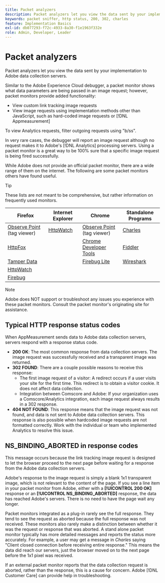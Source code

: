 ```yaml
---
title: Packet analyzers
description: Packet analyzers let you view the data sent by your implementation to Adobe data collection servers.
keywords: packet sniffer, http status, 200, 302, charles
feature: Implementation Basics
exl-id: db077293-f72c-4933-8a30-f1e1963f332e
role: Admin, Developer, Leader
---
```

# Packet analyzers

Packet analyzers let you view the data sent by your implementation to Adobe data collection servers.

Similar to the Adobe Experience Cloud debugger, a packet monitor shows what data parameters are being passed in an image request; however, packet monitors provide added functionality:

* View custom link tracking image requests 
* View image requests using implementation methods other than JavaScript, such as hard-coded image requests or [!DNL Appmeasurement]

To view Analytics requests, filter outgoing requests using "b/ss".

In very rare cases, the debugger will report an image request although no request makes it to Adobe's [!DNL Analytics] processing servers. Using a packet monitor is a great way to be 100% sure that a specific image request is being fired successfully.

While Adobe does not provide an official packet monitor, there are a wide range of them on the internet. The following are some packet monitors others have found useful.

>[!TIP]
>
>These lists are not meant to be comprehensive, but rather information on frequently used monitors.

|  Firefox  | Internet Explorer  | Chrome  | Standalone Programs  |
|---|---|---|---|
|  [Observe Point](https://www.observepoint.com/product#plugin) (tag viewer)  | [HttpWatch](https://www.httpwatch.com/)  | [Observe Point](https://www.observepoint.com/product#plugin) (tag viewer)  | [Charles](https://www.charlesproxy.com/)  |
|  [HttpFox](https://addons.thunderbird.net/en-us/firefox/addon/httpfox/)  |  | [Chrome Developer Tools](https://code.google.com/chrome/devtools/docs/overview.html)  | [Fiddler](https://www.telerik.com/fiddler)  |
|  [Tamper Data](https://addons.mozilla.org/en-US/firefox/addon/tamper-data-for-ff-quantum/)  |  | [Firebug Lite](https://chromewebstore.google.com/detail/firebug-lite-for-google-c/ehemiojjcpldeipjhjkepfdaohajpbdo)  | [Wireshark](https://www.wireshark.org/)  |
|  [HttpWatch](https://www.httpwatch.com/)  |  |  |  |
|  [Firebug](https://getfirebug.com/)  |  |  |  |

>[!NOTE]
>
>Adobe does NOT support or troubleshoot any issues you experience with these packet monitors. Consult the packet monitor's originating site for assistance.

## Typical HTTP response status codes

When AppMeasurement sends data to Adobe data collection servers, servers respond with a response status code.

* **200 OK**: The most common response from data collection servers. The image request was successfully received and a transparent image was returned.
* **302 FOUND**: There are a couple possible reasons to receive this response:
  * The first image request of a visitor: A redirect occurs if a user visits your site for the first time. This redirect is to obtain a visitor cookie. It does not affect data collection.
  * Integration between Comscore and Adobe: If your organization uses a Comscore/Analytics integration, each image request always results in a 302 response.
* **404 NOT FOUND**: This response means that the image request was not found, and data is not sent to Adobe data collection servers. This response is also possible when hardcoded image requests are not formatted correctly. Work with the individual or team who implemented Analytics to resolve this issue.

## NS_BINDING_ABORTED in response codes

This message occurs because the link tracking image request is designed to let the browser proceed to the next page before waiting for a response from the Adobe data collection servers.

Adobe's response to the image request is simply a blank 1x1 transparent image, which is not relevant to the content of the page. If you see a line item in your packet monitor from Adobe, either with a **[!UICONTROL 200 OK]** response or an **[!UICONTROL NS_BINDING_ABORTED]** response, the data has reached Adobe's servers. There is no need to have the page wait any longer.

Packet monitors integrated as a plug-in rarely see the full response. They tend to see the request as aborted because the full response was not received. These monitors also rarely make a distinction between whether it was the request or response that was aborted. A stand alone packet monitor typically has more detailed messages and reports the status more accurately. For example, a user may get a message in *Charles* saying "Client closed connection before receiving entire response." This means the data did reach our servers, just the browser moved on to the next page before the 1x1 pixel was received.

If an external packet monitor reports that the data collection request is aborted, rather than the response, this is a cause for concern. Adobe [!DNL Customer Care] can provide help in troubleshooting.
